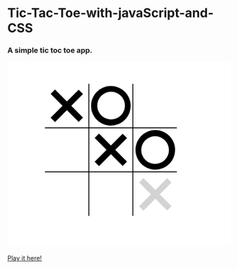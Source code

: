 # Tic-Tac-Toe-with-javaScript-and-CSS

### A simple tic toc toe app.

![ScreenShot](https://raw.githubusercontent.com/bevishal/Tic-Tac-Toe-with-javaScript-and-CSS/main/TTT.png)

<a href="https://bevishal.github.io/Tic-Tac-Toe-with-javaScript-and-CSS/">Play it here! </a>
